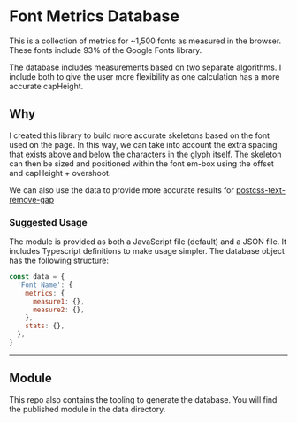 # Font Metrics Database

This is a collection of metrics for ~1,500 fonts as measured in the browser. These fonts include 93% of the Google Fonts library.

The database includes measurements based on two separate algorithms. I include both to give the user more flexibility as one calculation has a more accurate capHeight.

## Why

I created this library to build more accurate skeletons based on the font used on the page. In this way, we can take into account the extra spacing that exists above and below the characters in the glyph itself. The skeleton can then be sized and positioned within the font em-box using the offset and capHeight + overshoot.

We can also use the data to provide more accurate results for [postcss-text-remove-gap](https://www.npmjs.com/package/postcss-text-remove-gap)

### Suggested Usage

The module is provided as both a JavaScript file (default) and a JSON file. It includes Typescript definitions to make usage simpler. The database object has the following structure:

```js
const data = {
  'Font Name': {
    metrics: {
      measure1: {},
      measure2: {},
    },
    stats: {},
  },
}
```

---

## Module

This repo also contains the tooling to generate the database. You will find the published module in the data directory.
